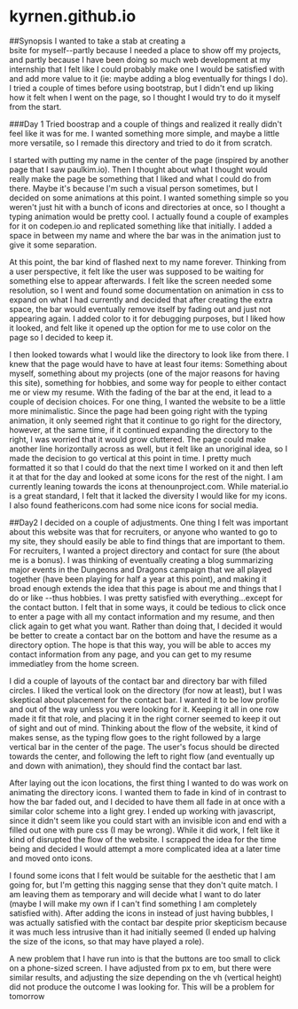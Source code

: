 # kyrnen.github.io

##Synopsis
I wanted to take a stab at creating a  
bsite for myself--partly because I needed a place to show off my projects, and partly because I have been doing so much web development at my internship that I felt like I could probably make one I would be satisfied with and add more value to it (ie: maybe adding a blog eventually for things I do). I tried a couple of times before using bootstrap, but I didn't end up liking how it felt when I went on the page, so I thought I would try to do it myself from the start.

###Day 1
Tried boostrap and a couple of things and realized it really didn't feel like it was for me. I wanted something more simple, and maybe a little more versatile, so I remade this directory and tried to do it from scratch.

I started with putting my name in the center of the page (inspired by another page that I saw paulkim.io). Then I thought about what I thought would really make the page be something that I liked and what I could do from there. Maybe it's because I'm such a visual person sometimes, but I decided on some animations at this point. I wanted something simple so you weren't just hit with a bunch of icons and directories at once, so I thought a typing animation would be pretty cool. I actually found a couple of examples for it on codepen.io and replicated something like that initially. I added a space in between my name and where the bar was in the animation just to give it some separation.

At this point, the bar kind of flashed next to my name forever. Thinking from a user perspective, it felt like the user was supposed to be waiting for something else to appear afterwards. I felt like the screen needed some resolution, so I went and found some documentation on animation in css to expand on what I had currently and decided that after creating the extra space, the bar would eventually remove itself by fading out and just not appearing again. I added color to it for debugging purposes, but I liked how it looked, and felt like it opened up the option for me to use color on the page so I decided to keep it.

I then looked towards what I would like the directory to look like from there. I knew that the page would have to have at least four items: Something about myself, something about my projects (one of the major reasons for having this site), something for hobbies, and some way for people to either contact me or view my resume. With the fading of the bar at the end, it lead to a couple of decision choices. For one thing, I wanted the website to be a little more minimalistic. Since the page had been going right with the typing animation, it only seemed right that it continue to go right for the directory, however, at the same time, if it continued expanding the directory to the right, I was worried that it would grow cluttered. The page could make another line horizontally across as well, but it felt like an unoriginal idea, so I made the decision to go vertical at this point in time. I pretty much formatted it so that I could do that the next time I worked on it and then left it at that for the day and looked at some icons for the rest of the night. I am currently leaning towards the icons at thenounproject.com. While material.io is a great standard, I felt that it lacked the diversity I would like for my icons. I also found feathericons.com had some nice icons for social media.

##Day2
I decided on a couple of adjustments. One thing I felt was important about this website was that for recruiters, or anyone who wanted to go to my site, they should easily be able to find things that are important to them. For recruiters, I wanted a project directory and contact for sure (the about me is a bonus). I was thinking of eventually creating a blog summarizing major events in the Dungeons and Dragons campaign that we all played together (have been playing for half a year at this point), and making it broad enough extends the idea that this page is about me and things that I do or like --thus hobbies. I was pretty satisfied with everything...except for the contact button. I felt that in some ways, it could be tedious to click once to enter a page with all my contact information and my resume, and then click again to get what you want. Rather than doing that, I decided it would be better to create a contact bar on the bottom and have the resume as a directory option. The hope is that this way, you will be able to acces my contact information from any page, and you can get to my resume immediatley from the home screen.

I did a couple of layouts of the contact bar and directory bar with filled circles. I liked the vertical look on the directory (for now at least), but I was skeptical about placement for the contact bar. I wanted it to be low profile and out of the way unless you were looking for it. Keeping it all in one row made it fit that role, and placing it in the right corner seemed to keep it out of sight and out of mind. Thinking about the flow of the website, it kind of makes sense, as the typing flow goes to the right followed by a large vertical bar in the center of the page. The user's focus should be directed towards the center, and following the left to right flow (and eventually up and down with animation), they should find the contact bar last.

After laying out the icon locations, the first thing I wanted to do was work on animating the directory icons. I wanted them to fade in kind of in contrast to how the bar faded out, and I decided to have them all fade in at once with a similar color scheme into a light grey. I ended up working with javascript, since it didn't seem like you could start with an invisible icon and end with a filled out one with pure css (I may be wrong). While it did work, I felt like it kind of disrupted the flow of the website. I scrapped the idea for the time being and decided I would attempt a more complicated idea at a later time and moved onto icons.

I found some icons that I felt would be suitable for the aesthetic that I am going for, but I'm getting this nagging sense that they don't quite match. I am leaving them as temporary and will decide what I want to do later (maybe I will make my own if I can't find something I am completely satisfied with). After adding the icons in instead of just having bubbles, I was actually satisfied with the contact bar despite prior skepticism because it was much less intrusive than it had initially seemed (I ended up halving the size of the icons, so that may have played a role).

A new problem that I have run into is that the buttons are too small to click on a phone-sized screen. I have adjusted from px to em, but there were similar results, and adjusting the size depending on the vh (vertical height) did not produce the outcome I was looking for. This will be a problem for tomorrow 
